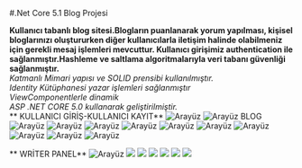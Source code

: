 #.Net Core 5.1 Blog Projesi 


**Kullanıcı tabanlı blog sitesi.Blogların puanlanarak yorum yapılması, kişisel bloglarınızı oluştururken diğer kullanıcılarla iletişim halinde olabilmeniz için gerekli
mesaj işlemleri mevcuttur. Kullanıcı girişimiz authentication ile sağlanmıştır.Hashleme ve saltlama algoritmalarıyla veri tabanı güvenliği sağlanmıştır.** <br/>
*Katmanlı Mimari yapısı ve SOLID prensibi kullanılmıştır.*  <br/>
*Identity Kütüphanesi yazar işlemleri sağlanmıştır*  <br/>
*ViewComponentlerle dinamik*  <br/>
*ASP .NET CORE 5.0 kullanarak geliştirilmiştir.*  <br/>
**                       KULLANICI GİRİŞ-KULLANICI KAYIT**
![Arayüz](https://github.com/rabianur412/CoreDemo/blob/main/CoreDemo/wwwroot/github/login.png)
![Arayüz](https://github.com/rabianur412/CoreDemo/blob/main/CoreDemo/wwwroot/github/register.png)
                         BLOG 
![Arayüz](https://github.com/rabianur412/CoreDemo/blob/main/CoreDemo/wwwroot/github/blogindex.png)
![Arayüz](https://github.com/rabianur412/CoreDemo/blob/main/CoreDemo/wwwroot/github/blogreadall1.png)
![Arayüz](https://github.com/rabianur412/CoreDemo/blob/main/CoreDemo/wwwroot/github/blogreadall1.5.png)
![Arayüz](https://github.com/rabianur412/CoreDemo/blob/main/CoreDemo/wwwroot/github/blogreadall2.png)
![Arayüz](https://github.com/rabianur412/CoreDemo/blob/main/CoreDemo/wwwroot/github/blogreadall3.png)
![Arayüz](https://github.com/rabianur412/CoreDemo/blob/main/CoreDemo/wwwroot/github/blogreadallfooter.png)
![Arayüz](https://github.com/rabianur412/CoreDemo/blob/main/CoreDemo/wwwroot/github/contact1.png)
![Arayüz](https://github.com/rabianur412/CoreDemo/blob/main/CoreDemo/wwwroot/github/contactdevam%C4%B1.png)
![Arayüz](https://github.com/rabianur412/CoreDemo/blob/main/CoreDemo/wwwroot/github/hakk%C4%B1m%C4%B1zda.png)
![Arayüz](https://github.com/rabianur412/CoreDemo/blob/main/CoreDemo/wwwroot/github/hakk%C4%B1m%C4%B1zdadevam%C4%B1.png)

**                       WRİTER PANEL**
![Arayüz](https://github.com/rabianur412/CoreDemo/blob/main/CoreDemo/wwwroot/github/yazarpaneli.png)
![](https://github.com/rabianur412/CoreDemo/blob/main/CoreDemo/wwwroot/github/yazarpaneli2.png)
![](https://github.com/rabianur412/CoreDemo/blob/main/CoreDemo/wwwroot/github/yazarpaneli3.png)
![](https://github.com/rabianur412/CoreDemo/blob/main/CoreDemo/wwwroot/github/yazarpaneli4.png)
![](https://github.com/rabianur412/CoreDemo/blob/main/CoreDemo/wwwroot/github/yazarpaneli5.png)
![](https://github.com/rabianur412/CoreDemo/blob/main/CoreDemo/wwwroot/github/yazarpanelihakankavi.png)
![](https://github.com/rabianur412/CoreDemo/blob/main/CoreDemo/wwwroot/github/yazarpanelihakankavii.png)
